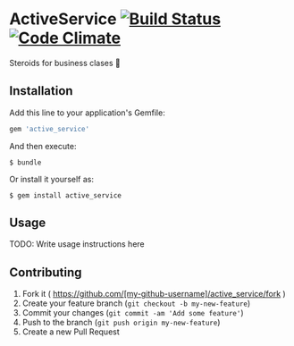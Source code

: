 # ActiveService [![Build Status](https://travis-ci.org/bilby91/active_service.svg?branch=master)](https://travis-ci.org/bilby91/active_service) [![Code Climate](https://codeclimate.com/github/bilby91/active_service/badges/gpa.svg)](https://codeclimate.com/github/bilby91/active_service)

Steroids for business clases :muscle: 

## Installation

Add this line to your application's Gemfile:

```ruby
gem 'active_service'
```

And then execute:

    $ bundle

Or install it yourself as:

    $ gem install active_service

## Usage

TODO: Write usage instructions here

## Contributing

1. Fork it ( https://github.com/[my-github-username]/active_service/fork )
2. Create your feature branch (`git checkout -b my-new-feature`)
3. Commit your changes (`git commit -am 'Add some feature'`)
4. Push to the branch (`git push origin my-new-feature`)
5. Create a new Pull Request

